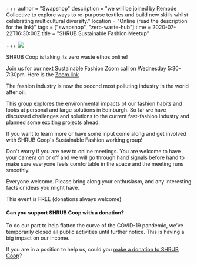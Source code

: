 +++
author = "Swapshop"
description = "we will be joined by Remode Collective to explore ways to re-purpose textiles and build new skills whilst celebrating multicultural diversity."
location = "Online (read the description for the link)"
tags = ["swapshop", "zero-waste-hub"]
time = 2020-07-22T16:30:00Z
title = "SHRUB Sustainable Fashion Meetup"

+++
![](https://res.cloudinary.com/shrub-co-op/image/upload/v1587734231/shrubcoop.org/media/91252721_4262430403782547_8177393555765985280_n_n0rbny.jpg)

SHRUB Coop is taking its zero waste ethos online!

Join us for our next Sustainable Fashion Zoom call on Wednesday 5:30-7:30pm. Here is the [Zoom link](https://us02web.zoom.us/j/9731735824 "zoom link")

The fashion industry is now the second most polluting industry in the world after oil. 

This group explores the environmental impacts of our fashion habits and looks at personal and large solutions in Edinburgh.  So far we have discussed challenges and solutions to the current fast-fashion industry and planned some exciting projects ahead. 

If you want to learn more or have some input come along and get involved with SHRUB Coop's Sustainable Fashion working group!

Don't worry if you are new to online meetings. You are welcome to have your camera on or off and we will go through hand signals before hand to make sure everyone feels comfortable in the space and the meeting runs smoothly.

Everyone welcome. Please bring along your enthusiasm, and any interesting facts or ideas you might have.

This event is FREE (donations always welcome)

#### Can you support SHRUB Coop with a donation?

To do our part to help flatten the curve of the COVID-19 pandemic, we’ve temporarily closed all public activities until further notice. This is having a big impact on our income.

If you are in a position to help us, could you [make a donation to SHRUB Coop](https://www.shrubcoop.org/donate/)?